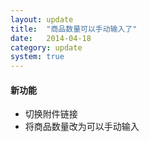 ```yaml
---
layout: update
title:  "商品数量可以手动输入了"
date:   2014-04-18
category: update
system: true
---
```


#### 新功能
* 切换附件链接
* 将商品数量改为可以手动输入
